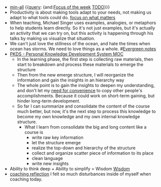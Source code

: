 - [min-all](<min-all.md>) {{[query](<query.md>): {and:[Focus of the week](<Focus of the week.md>) [TODO](<TODO.md>)}}}
- Productivity is about making tools adapt to your needs, not making us adapt to what tools could do. [focus on what matters](<focus on what matters.md>)
- When teaching, Michael Singer uses examples, analogies, or metaphors to help students learn directly. So it's not just examples, but it's actually an activity that we can try on, but this activity is happening through his talks by making us visualize that situation.
- We can't just love the stillness of the ocean, and hate the times when ocean has storms. We need to love things as a whole. #[Evergreen notes](<Evergreen notes.md>)
- [PKDS - Personal Knowledge Development System MOC](<PKDS - Personal Knowledge Development System MOC.md>)
    -  In the learning phase, the first step is collecting raw materials, then start to breakdown and process these materials to emerge the structure
    - Then from the new emerge structure, I will reorganize the information and gain the insights in an hierarchy way
    - The whole point is to gain the insights to deepen my understanding, and don't let my [need for convenience](<need for convenience.md>) to copy other people's accomplishments. Because it could work on short-term gaining, but hinder long-term development.
    - So far I can summarize and consolidate the content of the course much better, but now, it's the next step to process this knowledge to become my own knowledge and my own internal knowledge structure.
        - What I learn from consolidate the big and long content like a course is 
            - write raw key information
            - let the structure emerge
            - realize the top-down and hierarchy of the structure
            - collect and organize scatter piece of information to its place
            -  clean language
            - write new insights
- Ability to think deep + Ability to simplify = Wisdom [Wisdom](<Wisdom.md>)
- [coaching reflection](<coaching reflection.md>) I felt so much disturbances inside of myself when coaching today.
